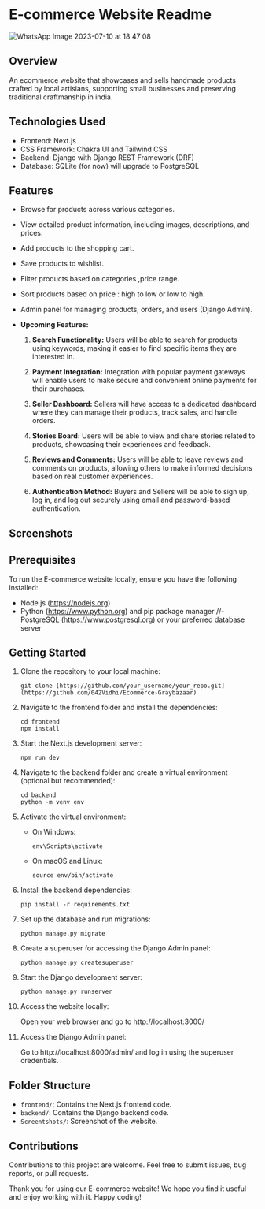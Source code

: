 # E-commerce Website Readme

![WhatsApp Image 2023-07-10 at 18 47 08](https://github.com/042Vidhi/Ecommerce-Graybazaar/assets/98405549/5b3c2a10-6062-4cf4-9b38-758ed3a05057)


## Overview
An ecommerce website that showcases and sells handmade products crafted by local artisians, supporting small businesses and preserving traditional craftmanship in india.

## Technologies Used

- Frontend: Next.js
- CSS Framework: Chakra UI and Tailwind CSS
- Backend: Django with Django REST Framework (DRF)
- Database: SQLite (for now) will upgrade to PostgreSQL

## Features

- Browse for products across various categories.
- View detailed product information, including images, descriptions, and prices.
- Add products to the shopping cart.
- Save products to wishlist.
- Filter products based on categories ,price range.
- Sort products based on price : high to low or low to high.
- Admin panel for managing products, orders, and users (Django Admin).
- **Upcoming Features:**

  1. **Search Functionality:** Users will be able to search for products using keywords, making it easier to find specific items they are interested in.

  2. **Payment Integration:** Integration with popular payment gateways will enable users to make secure and convenient online payments for their purchases.

  3. **Seller Dashboard:** Sellers will have access to a dedicated dashboard where they can manage their products, track sales, and handle orders.

  4. **Stories Board:** Users will be able to view and share stories related to products, showcasing their experiences and feedback.

  5. **Reviews and Comments:** Users will be able to leave reviews and comments on products, allowing others to make informed decisions based on real customer experiences.
 
  6. **Authentication Method:** Buyers and Sellers will be able to sign up, log in, and log out securely using email and password-based authentication.


## Screenshots




## Prerequisites

To run the E-commerce website locally, ensure you have the following installed:

- Node.js (https://nodejs.org)
- Python (https://www.python.org) and pip package manager
//- PostgreSQL (https://www.postgresql.org) or your preferred database server

## Getting Started

1. Clone the repository to your local machine:

   ```
   git clone [https://github.com/your_username/your_repo.git](https://github.com/042Vidhi/Ecommerce-Graybazaar)
   ```

2. Navigate to the frontend folder and install the dependencies:

   ```
   cd frontend
   npm install
   ```

3. Start the Next.js development server:

   ```
   npm run dev
   ```

4. Navigate to the backend folder and create a virtual environment (optional but recommended):

   ```
   cd backend
   python -m venv env
   ```

5. Activate the virtual environment:

   - On Windows:

     ```
     env\Scripts\activate
     ```

   - On macOS and Linux:

     ```
     source env/bin/activate
     ```

6. Install the backend dependencies:

   ```
   pip install -r requirements.txt
   ```

7. Set up the database and run migrations:

   ```
   python manage.py migrate
   ```

8. Create a superuser for accessing the Django Admin panel:

   ```
   python manage.py createsuperuser
   ```

9. Start the Django development server:

   ```
   python manage.py runserver
   ```

10. Access the website locally:

    Open your web browser and go to http://localhost:3000/

11. Access the Django Admin panel:

    Go to http://localhost:8000/admin/ and log in using the superuser credentials.

## Folder Structure

- `frontend/`: Contains the Next.js frontend code.
- `backend/`: Contains the Django backend code.
- `Screentshots/`: Screenshot of the website.


## Contributions

Contributions to this project are welcome. Feel free to submit issues, bug reports, or pull requests.


Thank you for using our E-commerce website! We hope you find it useful and enjoy working with it. Happy coding!

